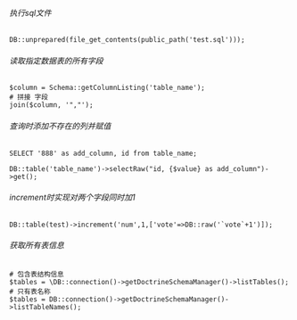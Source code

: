 ###### 执行sql文件
```
DB::unprepared(file_get_contents(public_path('test.sql')));
```

###### 读取指定数据表的所有字段
```
$column = Schema::getColumnListing('table_name');
# 拼接 字段
join($column, '","');
```
###### 查询时添加不存在的列并赋值
```
SELECT '888' as add_column, id from table_name;

DB::table('table_name')->selectRaw("id, {$value} as add_column")->get();
```
###### increment时实现对两个字段同时加1
```
DB::table(test)->increment('num',1,['vote'=>DB::raw('`vote`+1')]);
```
###### 获取所有表信息
```
# 包含表结构信息
$tables = \DB::connection()->getDoctrineSchemaManager()->listTables();
# 只有表名称
$tables = DB::connection()->getDoctrineSchemaManager()->listTableNames();
```